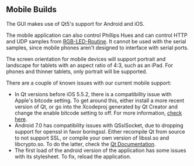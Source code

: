 ## <a name="mobile-support">Mobile Builds</a>

The GUI makes use of Qt5's support for Android and iOS.

The mobile application can also control Phillips Hues and can control HTTP and UDP samples from [RGB-LED-Routine](https://github.com/timsee/Corluma). It cannot be used with the serial samples, since mobile phones aren't designed to interface
with serial ports. 

The screen orientation for mobile devices will support portrait and landscape for tablets with an aspect 
ratio of 4:3, such as an iPad. For phones and thinner tablets, only portrait will be supported.

There are a couple of known issues with our current mobile support:

* In Qt versions before iOS 5.5.2, there is a compatibility issue with Apple's bitcode setting. 
To get around this, either install a more recent version of Qt, or go into the Xcodeproj generated by 
Qt Creator and change the enable bitcode setting to off. For more information, [check here](http://lists.qt-project.org/pipermail/interest/2015-October/019393.html). 
* Android 7.0 has compatibility issues with QSslSocket, due to dropping support for openssl in favor boringssl. Either recompile Qt from source to not support SSL, or compile your own version of libssl.so and libcrypto.so. To do the latter, check the [Qt Documentation](http://doc.qt.io/qt-5/opensslsupport.html).
* The first load of the android version of the application has some issues with its stylesheet. To fix, reload the application. 
